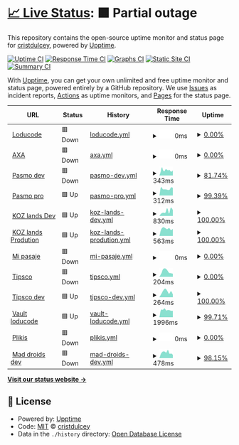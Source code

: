 # [📈 Live Status](https://cristdulcey.github.io/upptime-loducode): <!--live status--> **🟧 Partial outage**

This repository contains the open-source uptime monitor and status page for [cristdulcey](https://cristdulcey.github.io/upptime-loducode), powered by [Upptime](https://github.com/upptime/upptime).

[![Uptime CI](https://github.com/cristdulcey/upptime-loducode/workflows/Uptime%20CI/badge.svg)](https://github.com/cristdulcey/upptime-loducode/actions?query=workflow%3A%22Uptime+CI%22)
[![Response Time CI](https://github.com/cristdulcey/upptime-loducode/workflows/Response%20Time%20CI/badge.svg)](https://github.com/cristdulcey/upptime-loducode/actions?query=workflow%3A%22Response+Time+CI%22)
[![Graphs CI](https://github.com/cristdulcey/upptime-loducode/workflows/Graphs%20CI/badge.svg)](https://github.com/cristdulcey/upptime-loducode/actions?query=workflow%3A%22Graphs+CI%22)
[![Static Site CI](https://github.com/cristdulcey/upptime-loducode/workflows/Static%20Site%20CI/badge.svg)](https://github.com/cristdulcey/upptime-loducode/actions?query=workflow%3A%22Static+Site+CI%22)
[![Summary CI](https://github.com/cristdulcey/upptime-loducode/workflows/Summary%20CI/badge.svg)](https://github.com/cristdulcey/upptime-loducode/actions?query=workflow%3A%22Summary+CI%22)

With [Upptime](https://upptime.js.org), you can get your own unlimited and free uptime monitor and status page, powered entirely by a GitHub repository. We use [Issues](https://github.com/cristdulcey/upptime-loducode/issues) as incident reports, [Actions](https://github.com/cristdulcey/upptime-loducode/actions) as uptime monitors, and [Pages](https://cristdulcey.github.io/upptime-loducode) for the status page.

<!--start: status pages-->
<!-- This summary is generated by Upptime (https://github.com/upptime/upptime) -->
<!-- Do not edit this manually, your changes will be overwritten -->
<!-- prettier-ignore -->
| URL | Status | History | Response Time | Uptime |
| --- | ------ | ------- | ------------- | ------ |
| <img alt="" src="https://favicons.githubusercontent.com/loducode.com" height="13"> [Loducode](https://loducode.com/) | 🟥 Down | [loducode.yml](https://github.com/cristdulcey/upptime-loducode/commits/HEAD/history/loducode.yml) | <details><summary><img alt="Response time graph" src="./graphs/loducode/response-time-week.png" height="20"> 0ms</summary><br><a href="https://cristdulcey.github.io/upptime-loducode/history/loducode"><img alt="Response time 1184" src="https://img.shields.io/endpoint?url=https%3A%2F%2Fraw.githubusercontent.com%2Fcristdulcey%2Fupptime-loducode%2FHEAD%2Fapi%2Floducode%2Fresponse-time.json"></a><br><a href="https://cristdulcey.github.io/upptime-loducode/history/loducode"><img alt="24-hour response time 0" src="https://img.shields.io/endpoint?url=https%3A%2F%2Fraw.githubusercontent.com%2Fcristdulcey%2Fupptime-loducode%2FHEAD%2Fapi%2Floducode%2Fresponse-time-day.json"></a><br><a href="https://cristdulcey.github.io/upptime-loducode/history/loducode"><img alt="7-day response time 0" src="https://img.shields.io/endpoint?url=https%3A%2F%2Fraw.githubusercontent.com%2Fcristdulcey%2Fupptime-loducode%2FHEAD%2Fapi%2Floducode%2Fresponse-time-week.json"></a><br><a href="https://cristdulcey.github.io/upptime-loducode/history/loducode"><img alt="30-day response time 8648" src="https://img.shields.io/endpoint?url=https%3A%2F%2Fraw.githubusercontent.com%2Fcristdulcey%2Fupptime-loducode%2FHEAD%2Fapi%2Floducode%2Fresponse-time-month.json"></a><br><a href="https://cristdulcey.github.io/upptime-loducode/history/loducode"><img alt="1-year response time 1184" src="https://img.shields.io/endpoint?url=https%3A%2F%2Fraw.githubusercontent.com%2Fcristdulcey%2Fupptime-loducode%2FHEAD%2Fapi%2Floducode%2Fresponse-time-year.json"></a></details> | <details><summary><a href="https://cristdulcey.github.io/upptime-loducode/history/loducode">0.00%</a></summary><a href="https://cristdulcey.github.io/upptime-loducode/history/loducode"><img alt="All-time uptime 75.15%" src="https://img.shields.io/endpoint?url=https%3A%2F%2Fraw.githubusercontent.com%2Fcristdulcey%2Fupptime-loducode%2FHEAD%2Fapi%2Floducode%2Fuptime.json"></a><br><a href="https://cristdulcey.github.io/upptime-loducode/history/loducode"><img alt="24-hour uptime 0.00%" src="https://img.shields.io/endpoint?url=https%3A%2F%2Fraw.githubusercontent.com%2Fcristdulcey%2Fupptime-loducode%2FHEAD%2Fapi%2Floducode%2Fuptime-day.json"></a><br><a href="https://cristdulcey.github.io/upptime-loducode/history/loducode"><img alt="7-day uptime 0.00%" src="https://img.shields.io/endpoint?url=https%3A%2F%2Fraw.githubusercontent.com%2Fcristdulcey%2Fupptime-loducode%2FHEAD%2Fapi%2Floducode%2Fuptime-week.json"></a><br><a href="https://cristdulcey.github.io/upptime-loducode/history/loducode"><img alt="30-day uptime 3.02%" src="https://img.shields.io/endpoint?url=https%3A%2F%2Fraw.githubusercontent.com%2Fcristdulcey%2Fupptime-loducode%2FHEAD%2Fapi%2Floducode%2Fuptime-month.json"></a><br><a href="https://cristdulcey.github.io/upptime-loducode/history/loducode"><img alt="1-year uptime 75.15%" src="https://img.shields.io/endpoint?url=https%3A%2F%2Fraw.githubusercontent.com%2Fcristdulcey%2Fupptime-loducode%2FHEAD%2Fapi%2Floducode%2Fuptime-year.json"></a></details>
| <img alt="" src="https://favicons.githubusercontent.com/axacolpatriabot.com" height="13"> [AXA](https://axacolpatriabot.com/69b16986-ff63-11ea-adc1-0242ac120002/) | 🟥 Down | [axa.yml](https://github.com/cristdulcey/upptime-loducode/commits/HEAD/history/axa.yml) | <details><summary><img alt="Response time graph" src="./graphs/axa/response-time-week.png" height="20"> 0ms</summary><br><a href="https://cristdulcey.github.io/upptime-loducode/history/axa"><img alt="Response time 194" src="https://img.shields.io/endpoint?url=https%3A%2F%2Fraw.githubusercontent.com%2Fcristdulcey%2Fupptime-loducode%2FHEAD%2Fapi%2Faxa%2Fresponse-time.json"></a><br><a href="https://cristdulcey.github.io/upptime-loducode/history/axa"><img alt="24-hour response time 0" src="https://img.shields.io/endpoint?url=https%3A%2F%2Fraw.githubusercontent.com%2Fcristdulcey%2Fupptime-loducode%2FHEAD%2Fapi%2Faxa%2Fresponse-time-day.json"></a><br><a href="https://cristdulcey.github.io/upptime-loducode/history/axa"><img alt="7-day response time 0" src="https://img.shields.io/endpoint?url=https%3A%2F%2Fraw.githubusercontent.com%2Fcristdulcey%2Fupptime-loducode%2FHEAD%2Fapi%2Faxa%2Fresponse-time-week.json"></a><br><a href="https://cristdulcey.github.io/upptime-loducode/history/axa"><img alt="30-day response time 142" src="https://img.shields.io/endpoint?url=https%3A%2F%2Fraw.githubusercontent.com%2Fcristdulcey%2Fupptime-loducode%2FHEAD%2Fapi%2Faxa%2Fresponse-time-month.json"></a><br><a href="https://cristdulcey.github.io/upptime-loducode/history/axa"><img alt="1-year response time 194" src="https://img.shields.io/endpoint?url=https%3A%2F%2Fraw.githubusercontent.com%2Fcristdulcey%2Fupptime-loducode%2FHEAD%2Fapi%2Faxa%2Fresponse-time-year.json"></a></details> | <details><summary><a href="https://cristdulcey.github.io/upptime-loducode/history/axa">0.00%</a></summary><a href="https://cristdulcey.github.io/upptime-loducode/history/axa"><img alt="All-time uptime 93.83%" src="https://img.shields.io/endpoint?url=https%3A%2F%2Fraw.githubusercontent.com%2Fcristdulcey%2Fupptime-loducode%2FHEAD%2Fapi%2Faxa%2Fuptime.json"></a><br><a href="https://cristdulcey.github.io/upptime-loducode/history/axa"><img alt="24-hour uptime 0.00%" src="https://img.shields.io/endpoint?url=https%3A%2F%2Fraw.githubusercontent.com%2Fcristdulcey%2Fupptime-loducode%2FHEAD%2Fapi%2Faxa%2Fuptime-day.json"></a><br><a href="https://cristdulcey.github.io/upptime-loducode/history/axa"><img alt="7-day uptime 0.00%" src="https://img.shields.io/endpoint?url=https%3A%2F%2Fraw.githubusercontent.com%2Fcristdulcey%2Fupptime-loducode%2FHEAD%2Fapi%2Faxa%2Fuptime-week.json"></a><br><a href="https://cristdulcey.github.io/upptime-loducode/history/axa"><img alt="30-day uptime 73.97%" src="https://img.shields.io/endpoint?url=https%3A%2F%2Fraw.githubusercontent.com%2Fcristdulcey%2Fupptime-loducode%2FHEAD%2Fapi%2Faxa%2Fuptime-month.json"></a><br><a href="https://cristdulcey.github.io/upptime-loducode/history/axa"><img alt="1-year uptime 93.83%" src="https://img.shields.io/endpoint?url=https%3A%2F%2Fraw.githubusercontent.com%2Fcristdulcey%2Fupptime-loducode%2FHEAD%2Fapi%2Faxa%2Fuptime-year.json"></a></details>
| <img alt="" src="https://favicons.githubusercontent.com/app.holaubi.org" height="13"> [Pasmo dev](https://app.holaubi.org/) | 🟥 Down | [pasmo-dev.yml](https://github.com/cristdulcey/upptime-loducode/commits/HEAD/history/pasmo-dev.yml) | <details><summary><img alt="Response time graph" src="./graphs/pasmo-dev/response-time-week.png" height="20"> 343ms</summary><br><a href="https://cristdulcey.github.io/upptime-loducode/history/pasmo-dev"><img alt="Response time 442" src="https://img.shields.io/endpoint?url=https%3A%2F%2Fraw.githubusercontent.com%2Fcristdulcey%2Fupptime-loducode%2FHEAD%2Fapi%2Fpasmo-dev%2Fresponse-time.json"></a><br><a href="https://cristdulcey.github.io/upptime-loducode/history/pasmo-dev"><img alt="24-hour response time 335" src="https://img.shields.io/endpoint?url=https%3A%2F%2Fraw.githubusercontent.com%2Fcristdulcey%2Fupptime-loducode%2FHEAD%2Fapi%2Fpasmo-dev%2Fresponse-time-day.json"></a><br><a href="https://cristdulcey.github.io/upptime-loducode/history/pasmo-dev"><img alt="7-day response time 343" src="https://img.shields.io/endpoint?url=https%3A%2F%2Fraw.githubusercontent.com%2Fcristdulcey%2Fupptime-loducode%2FHEAD%2Fapi%2Fpasmo-dev%2Fresponse-time-week.json"></a><br><a href="https://cristdulcey.github.io/upptime-loducode/history/pasmo-dev"><img alt="30-day response time 327" src="https://img.shields.io/endpoint?url=https%3A%2F%2Fraw.githubusercontent.com%2Fcristdulcey%2Fupptime-loducode%2FHEAD%2Fapi%2Fpasmo-dev%2Fresponse-time-month.json"></a><br><a href="https://cristdulcey.github.io/upptime-loducode/history/pasmo-dev"><img alt="1-year response time 442" src="https://img.shields.io/endpoint?url=https%3A%2F%2Fraw.githubusercontent.com%2Fcristdulcey%2Fupptime-loducode%2FHEAD%2Fapi%2Fpasmo-dev%2Fresponse-time-year.json"></a></details> | <details><summary><a href="https://cristdulcey.github.io/upptime-loducode/history/pasmo-dev">81.74%</a></summary><a href="https://cristdulcey.github.io/upptime-loducode/history/pasmo-dev"><img alt="All-time uptime 95.93%" src="https://img.shields.io/endpoint?url=https%3A%2F%2Fraw.githubusercontent.com%2Fcristdulcey%2Fupptime-loducode%2FHEAD%2Fapi%2Fpasmo-dev%2Fuptime.json"></a><br><a href="https://cristdulcey.github.io/upptime-loducode/history/pasmo-dev"><img alt="24-hour uptime 0.00%" src="https://img.shields.io/endpoint?url=https%3A%2F%2Fraw.githubusercontent.com%2Fcristdulcey%2Fupptime-loducode%2FHEAD%2Fapi%2Fpasmo-dev%2Fuptime-day.json"></a><br><a href="https://cristdulcey.github.io/upptime-loducode/history/pasmo-dev"><img alt="7-day uptime 81.74%" src="https://img.shields.io/endpoint?url=https%3A%2F%2Fraw.githubusercontent.com%2Fcristdulcey%2Fupptime-loducode%2FHEAD%2Fapi%2Fpasmo-dev%2Fuptime-week.json"></a><br><a href="https://cristdulcey.github.io/upptime-loducode/history/pasmo-dev"><img alt="30-day uptime 95.66%" src="https://img.shields.io/endpoint?url=https%3A%2F%2Fraw.githubusercontent.com%2Fcristdulcey%2Fupptime-loducode%2FHEAD%2Fapi%2Fpasmo-dev%2Fuptime-month.json"></a><br><a href="https://cristdulcey.github.io/upptime-loducode/history/pasmo-dev"><img alt="1-year uptime 95.93%" src="https://img.shields.io/endpoint?url=https%3A%2F%2Fraw.githubusercontent.com%2Fcristdulcey%2Fupptime-loducode%2FHEAD%2Fapi%2Fpasmo-dev%2Fuptime-year.json"></a></details>
| <img alt="" src="https://favicons.githubusercontent.com/chatbot.holaubi.org" height="13"> [Pasmo pro](https://chatbot.holaubi.org/) | 🟩 Up | [pasmo-pro.yml](https://github.com/cristdulcey/upptime-loducode/commits/HEAD/history/pasmo-pro.yml) | <details><summary><img alt="Response time graph" src="./graphs/pasmo-pro/response-time-week.png" height="20"> 312ms</summary><br><a href="https://cristdulcey.github.io/upptime-loducode/history/pasmo-pro"><img alt="Response time 575" src="https://img.shields.io/endpoint?url=https%3A%2F%2Fraw.githubusercontent.com%2Fcristdulcey%2Fupptime-loducode%2FHEAD%2Fapi%2Fpasmo-pro%2Fresponse-time.json"></a><br><a href="https://cristdulcey.github.io/upptime-loducode/history/pasmo-pro"><img alt="24-hour response time 381" src="https://img.shields.io/endpoint?url=https%3A%2F%2Fraw.githubusercontent.com%2Fcristdulcey%2Fupptime-loducode%2FHEAD%2Fapi%2Fpasmo-pro%2Fresponse-time-day.json"></a><br><a href="https://cristdulcey.github.io/upptime-loducode/history/pasmo-pro"><img alt="7-day response time 312" src="https://img.shields.io/endpoint?url=https%3A%2F%2Fraw.githubusercontent.com%2Fcristdulcey%2Fupptime-loducode%2FHEAD%2Fapi%2Fpasmo-pro%2Fresponse-time-week.json"></a><br><a href="https://cristdulcey.github.io/upptime-loducode/history/pasmo-pro"><img alt="30-day response time 309" src="https://img.shields.io/endpoint?url=https%3A%2F%2Fraw.githubusercontent.com%2Fcristdulcey%2Fupptime-loducode%2FHEAD%2Fapi%2Fpasmo-pro%2Fresponse-time-month.json"></a><br><a href="https://cristdulcey.github.io/upptime-loducode/history/pasmo-pro"><img alt="1-year response time 575" src="https://img.shields.io/endpoint?url=https%3A%2F%2Fraw.githubusercontent.com%2Fcristdulcey%2Fupptime-loducode%2FHEAD%2Fapi%2Fpasmo-pro%2Fresponse-time-year.json"></a></details> | <details><summary><a href="https://cristdulcey.github.io/upptime-loducode/history/pasmo-pro">99.39%</a></summary><a href="https://cristdulcey.github.io/upptime-loducode/history/pasmo-pro"><img alt="All-time uptime 94.43%" src="https://img.shields.io/endpoint?url=https%3A%2F%2Fraw.githubusercontent.com%2Fcristdulcey%2Fupptime-loducode%2FHEAD%2Fapi%2Fpasmo-pro%2Fuptime.json"></a><br><a href="https://cristdulcey.github.io/upptime-loducode/history/pasmo-pro"><img alt="24-hour uptime 98.74%" src="https://img.shields.io/endpoint?url=https%3A%2F%2Fraw.githubusercontent.com%2Fcristdulcey%2Fupptime-loducode%2FHEAD%2Fapi%2Fpasmo-pro%2Fuptime-day.json"></a><br><a href="https://cristdulcey.github.io/upptime-loducode/history/pasmo-pro"><img alt="7-day uptime 99.39%" src="https://img.shields.io/endpoint?url=https%3A%2F%2Fraw.githubusercontent.com%2Fcristdulcey%2Fupptime-loducode%2FHEAD%2Fapi%2Fpasmo-pro%2Fuptime-week.json"></a><br><a href="https://cristdulcey.github.io/upptime-loducode/history/pasmo-pro"><img alt="30-day uptime 99.86%" src="https://img.shields.io/endpoint?url=https%3A%2F%2Fraw.githubusercontent.com%2Fcristdulcey%2Fupptime-loducode%2FHEAD%2Fapi%2Fpasmo-pro%2Fuptime-month.json"></a><br><a href="https://cristdulcey.github.io/upptime-loducode/history/pasmo-pro"><img alt="1-year uptime 94.43%" src="https://img.shields.io/endpoint?url=https%3A%2F%2Fraw.githubusercontent.com%2Fcristdulcey%2Fupptime-loducode%2FHEAD%2Fapi%2Fpasmo-pro%2Fuptime-year.json"></a></details>
| <img alt="" src="https://favicons.githubusercontent.com/kingdom-of-zoe.loducode.com" height="13"> [KOZ lands Dev](https://kingdom-of-zoe.loducode.com/es/lands/) | 🟩 Up | [koz-lands-dev.yml](https://github.com/cristdulcey/upptime-loducode/commits/HEAD/history/koz-lands-dev.yml) | <details><summary><img alt="Response time graph" src="./graphs/koz-lands-dev/response-time-week.png" height="20"> 830ms</summary><br><a href="https://cristdulcey.github.io/upptime-loducode/history/koz-lands-dev"><img alt="Response time 720" src="https://img.shields.io/endpoint?url=https%3A%2F%2Fraw.githubusercontent.com%2Fcristdulcey%2Fupptime-loducode%2FHEAD%2Fapi%2Fkoz-lands-dev%2Fresponse-time.json"></a><br><a href="https://cristdulcey.github.io/upptime-loducode/history/koz-lands-dev"><img alt="24-hour response time 1055" src="https://img.shields.io/endpoint?url=https%3A%2F%2Fraw.githubusercontent.com%2Fcristdulcey%2Fupptime-loducode%2FHEAD%2Fapi%2Fkoz-lands-dev%2Fresponse-time-day.json"></a><br><a href="https://cristdulcey.github.io/upptime-loducode/history/koz-lands-dev"><img alt="7-day response time 830" src="https://img.shields.io/endpoint?url=https%3A%2F%2Fraw.githubusercontent.com%2Fcristdulcey%2Fupptime-loducode%2FHEAD%2Fapi%2Fkoz-lands-dev%2Fresponse-time-week.json"></a><br><a href="https://cristdulcey.github.io/upptime-loducode/history/koz-lands-dev"><img alt="30-day response time 713" src="https://img.shields.io/endpoint?url=https%3A%2F%2Fraw.githubusercontent.com%2Fcristdulcey%2Fupptime-loducode%2FHEAD%2Fapi%2Fkoz-lands-dev%2Fresponse-time-month.json"></a><br><a href="https://cristdulcey.github.io/upptime-loducode/history/koz-lands-dev"><img alt="1-year response time 720" src="https://img.shields.io/endpoint?url=https%3A%2F%2Fraw.githubusercontent.com%2Fcristdulcey%2Fupptime-loducode%2FHEAD%2Fapi%2Fkoz-lands-dev%2Fresponse-time-year.json"></a></details> | <details><summary><a href="https://cristdulcey.github.io/upptime-loducode/history/koz-lands-dev">100.00%</a></summary><a href="https://cristdulcey.github.io/upptime-loducode/history/koz-lands-dev"><img alt="All-time uptime 98.52%" src="https://img.shields.io/endpoint?url=https%3A%2F%2Fraw.githubusercontent.com%2Fcristdulcey%2Fupptime-loducode%2FHEAD%2Fapi%2Fkoz-lands-dev%2Fuptime.json"></a><br><a href="https://cristdulcey.github.io/upptime-loducode/history/koz-lands-dev"><img alt="24-hour uptime 100.00%" src="https://img.shields.io/endpoint?url=https%3A%2F%2Fraw.githubusercontent.com%2Fcristdulcey%2Fupptime-loducode%2FHEAD%2Fapi%2Fkoz-lands-dev%2Fuptime-day.json"></a><br><a href="https://cristdulcey.github.io/upptime-loducode/history/koz-lands-dev"><img alt="7-day uptime 100.00%" src="https://img.shields.io/endpoint?url=https%3A%2F%2Fraw.githubusercontent.com%2Fcristdulcey%2Fupptime-loducode%2FHEAD%2Fapi%2Fkoz-lands-dev%2Fuptime-week.json"></a><br><a href="https://cristdulcey.github.io/upptime-loducode/history/koz-lands-dev"><img alt="30-day uptime 99.64%" src="https://img.shields.io/endpoint?url=https%3A%2F%2Fraw.githubusercontent.com%2Fcristdulcey%2Fupptime-loducode%2FHEAD%2Fapi%2Fkoz-lands-dev%2Fuptime-month.json"></a><br><a href="https://cristdulcey.github.io/upptime-loducode/history/koz-lands-dev"><img alt="1-year uptime 98.52%" src="https://img.shields.io/endpoint?url=https%3A%2F%2Fraw.githubusercontent.com%2Fcristdulcey%2Fupptime-loducode%2FHEAD%2Fapi%2Fkoz-lands-dev%2Fuptime-year.json"></a></details>
| <img alt="" src="https://favicons.githubusercontent.com/sale.kingdomofzoe.app" height="13"> [KOZ lands Prodution](https://sale.kingdomofzoe.app/es/lands/) | 🟩 Up | [koz-lands-prodution.yml](https://github.com/cristdulcey/upptime-loducode/commits/HEAD/history/koz-lands-prodution.yml) | <details><summary><img alt="Response time graph" src="./graphs/koz-lands-prodution/response-time-week.png" height="20"> 563ms</summary><br><a href="https://cristdulcey.github.io/upptime-loducode/history/koz-lands-prodution"><img alt="Response time 585" src="https://img.shields.io/endpoint?url=https%3A%2F%2Fraw.githubusercontent.com%2Fcristdulcey%2Fupptime-loducode%2FHEAD%2Fapi%2Fkoz-lands-prodution%2Fresponse-time.json"></a><br><a href="https://cristdulcey.github.io/upptime-loducode/history/koz-lands-prodution"><img alt="24-hour response time 548" src="https://img.shields.io/endpoint?url=https%3A%2F%2Fraw.githubusercontent.com%2Fcristdulcey%2Fupptime-loducode%2FHEAD%2Fapi%2Fkoz-lands-prodution%2Fresponse-time-day.json"></a><br><a href="https://cristdulcey.github.io/upptime-loducode/history/koz-lands-prodution"><img alt="7-day response time 563" src="https://img.shields.io/endpoint?url=https%3A%2F%2Fraw.githubusercontent.com%2Fcristdulcey%2Fupptime-loducode%2FHEAD%2Fapi%2Fkoz-lands-prodution%2Fresponse-time-week.json"></a><br><a href="https://cristdulcey.github.io/upptime-loducode/history/koz-lands-prodution"><img alt="30-day response time 513" src="https://img.shields.io/endpoint?url=https%3A%2F%2Fraw.githubusercontent.com%2Fcristdulcey%2Fupptime-loducode%2FHEAD%2Fapi%2Fkoz-lands-prodution%2Fresponse-time-month.json"></a><br><a href="https://cristdulcey.github.io/upptime-loducode/history/koz-lands-prodution"><img alt="1-year response time 585" src="https://img.shields.io/endpoint?url=https%3A%2F%2Fraw.githubusercontent.com%2Fcristdulcey%2Fupptime-loducode%2FHEAD%2Fapi%2Fkoz-lands-prodution%2Fresponse-time-year.json"></a></details> | <details><summary><a href="https://cristdulcey.github.io/upptime-loducode/history/koz-lands-prodution">100.00%</a></summary><a href="https://cristdulcey.github.io/upptime-loducode/history/koz-lands-prodution"><img alt="All-time uptime 99.97%" src="https://img.shields.io/endpoint?url=https%3A%2F%2Fraw.githubusercontent.com%2Fcristdulcey%2Fupptime-loducode%2FHEAD%2Fapi%2Fkoz-lands-prodution%2Fuptime.json"></a><br><a href="https://cristdulcey.github.io/upptime-loducode/history/koz-lands-prodution"><img alt="24-hour uptime 100.00%" src="https://img.shields.io/endpoint?url=https%3A%2F%2Fraw.githubusercontent.com%2Fcristdulcey%2Fupptime-loducode%2FHEAD%2Fapi%2Fkoz-lands-prodution%2Fuptime-day.json"></a><br><a href="https://cristdulcey.github.io/upptime-loducode/history/koz-lands-prodution"><img alt="7-day uptime 100.00%" src="https://img.shields.io/endpoint?url=https%3A%2F%2Fraw.githubusercontent.com%2Fcristdulcey%2Fupptime-loducode%2FHEAD%2Fapi%2Fkoz-lands-prodution%2Fuptime-week.json"></a><br><a href="https://cristdulcey.github.io/upptime-loducode/history/koz-lands-prodution"><img alt="30-day uptime 100.00%" src="https://img.shields.io/endpoint?url=https%3A%2F%2Fraw.githubusercontent.com%2Fcristdulcey%2Fupptime-loducode%2FHEAD%2Fapi%2Fkoz-lands-prodution%2Fuptime-month.json"></a><br><a href="https://cristdulcey.github.io/upptime-loducode/history/koz-lands-prodution"><img alt="1-year uptime 99.97%" src="https://img.shields.io/endpoint?url=https%3A%2F%2Fraw.githubusercontent.com%2Fcristdulcey%2Fupptime-loducode%2FHEAD%2Fapi%2Fkoz-lands-prodution%2Fuptime-year.json"></a></details>
| <img alt="" src="https://favicons.githubusercontent.com/mipasaje.ec" height="13"> [Mi pasaje](https://mipasaje.ec/es/) | 🟥 Down | [mi-pasaje.yml](https://github.com/cristdulcey/upptime-loducode/commits/HEAD/history/mi-pasaje.yml) | <details><summary><img alt="Response time graph" src="./graphs/mi-pasaje/response-time-week.png" height="20"> 0ms</summary><br><a href="https://cristdulcey.github.io/upptime-loducode/history/mi-pasaje"><img alt="Response time 625" src="https://img.shields.io/endpoint?url=https%3A%2F%2Fraw.githubusercontent.com%2Fcristdulcey%2Fupptime-loducode%2FHEAD%2Fapi%2Fmi-pasaje%2Fresponse-time.json"></a><br><a href="https://cristdulcey.github.io/upptime-loducode/history/mi-pasaje"><img alt="24-hour response time 0" src="https://img.shields.io/endpoint?url=https%3A%2F%2Fraw.githubusercontent.com%2Fcristdulcey%2Fupptime-loducode%2FHEAD%2Fapi%2Fmi-pasaje%2Fresponse-time-day.json"></a><br><a href="https://cristdulcey.github.io/upptime-loducode/history/mi-pasaje"><img alt="7-day response time 0" src="https://img.shields.io/endpoint?url=https%3A%2F%2Fraw.githubusercontent.com%2Fcristdulcey%2Fupptime-loducode%2FHEAD%2Fapi%2Fmi-pasaje%2Fresponse-time-week.json"></a><br><a href="https://cristdulcey.github.io/upptime-loducode/history/mi-pasaje"><img alt="30-day response time 0" src="https://img.shields.io/endpoint?url=https%3A%2F%2Fraw.githubusercontent.com%2Fcristdulcey%2Fupptime-loducode%2FHEAD%2Fapi%2Fmi-pasaje%2Fresponse-time-month.json"></a><br><a href="https://cristdulcey.github.io/upptime-loducode/history/mi-pasaje"><img alt="1-year response time 625" src="https://img.shields.io/endpoint?url=https%3A%2F%2Fraw.githubusercontent.com%2Fcristdulcey%2Fupptime-loducode%2FHEAD%2Fapi%2Fmi-pasaje%2Fresponse-time-year.json"></a></details> | <details><summary><a href="https://cristdulcey.github.io/upptime-loducode/history/mi-pasaje">0.00%</a></summary><a href="https://cristdulcey.github.io/upptime-loducode/history/mi-pasaje"><img alt="All-time uptime 76.60%" src="https://img.shields.io/endpoint?url=https%3A%2F%2Fraw.githubusercontent.com%2Fcristdulcey%2Fupptime-loducode%2FHEAD%2Fapi%2Fmi-pasaje%2Fuptime.json"></a><br><a href="https://cristdulcey.github.io/upptime-loducode/history/mi-pasaje"><img alt="24-hour uptime 0.00%" src="https://img.shields.io/endpoint?url=https%3A%2F%2Fraw.githubusercontent.com%2Fcristdulcey%2Fupptime-loducode%2FHEAD%2Fapi%2Fmi-pasaje%2Fuptime-day.json"></a><br><a href="https://cristdulcey.github.io/upptime-loducode/history/mi-pasaje"><img alt="7-day uptime 0.00%" src="https://img.shields.io/endpoint?url=https%3A%2F%2Fraw.githubusercontent.com%2Fcristdulcey%2Fupptime-loducode%2FHEAD%2Fapi%2Fmi-pasaje%2Fuptime-week.json"></a><br><a href="https://cristdulcey.github.io/upptime-loducode/history/mi-pasaje"><img alt="30-day uptime 0.00%" src="https://img.shields.io/endpoint?url=https%3A%2F%2Fraw.githubusercontent.com%2Fcristdulcey%2Fupptime-loducode%2FHEAD%2Fapi%2Fmi-pasaje%2Fuptime-month.json"></a><br><a href="https://cristdulcey.github.io/upptime-loducode/history/mi-pasaje"><img alt="1-year uptime 76.60%" src="https://img.shields.io/endpoint?url=https%3A%2F%2Fraw.githubusercontent.com%2Fcristdulcey%2Fupptime-loducode%2FHEAD%2Fapi%2Fmi-pasaje%2Fuptime-year.json"></a></details>
| <img alt="" src="https://favicons.githubusercontent.com/tipsco.com" height="13"> [Tipsco](https://tipsco.com/es/products/) | 🟥 Down | [tipsco.yml](https://github.com/cristdulcey/upptime-loducode/commits/HEAD/history/tipsco.yml) | <details><summary><img alt="Response time graph" src="./graphs/tipsco/response-time-week.png" height="20"> 204ms</summary><br><a href="https://cristdulcey.github.io/upptime-loducode/history/tipsco"><img alt="Response time 326" src="https://img.shields.io/endpoint?url=https%3A%2F%2Fraw.githubusercontent.com%2Fcristdulcey%2Fupptime-loducode%2FHEAD%2Fapi%2Ftipsco%2Fresponse-time.json"></a><br><a href="https://cristdulcey.github.io/upptime-loducode/history/tipsco"><img alt="24-hour response time 119" src="https://img.shields.io/endpoint?url=https%3A%2F%2Fraw.githubusercontent.com%2Fcristdulcey%2Fupptime-loducode%2FHEAD%2Fapi%2Ftipsco%2Fresponse-time-day.json"></a><br><a href="https://cristdulcey.github.io/upptime-loducode/history/tipsco"><img alt="7-day response time 204" src="https://img.shields.io/endpoint?url=https%3A%2F%2Fraw.githubusercontent.com%2Fcristdulcey%2Fupptime-loducode%2FHEAD%2Fapi%2Ftipsco%2Fresponse-time-week.json"></a><br><a href="https://cristdulcey.github.io/upptime-loducode/history/tipsco"><img alt="30-day response time 239" src="https://img.shields.io/endpoint?url=https%3A%2F%2Fraw.githubusercontent.com%2Fcristdulcey%2Fupptime-loducode%2FHEAD%2Fapi%2Ftipsco%2Fresponse-time-month.json"></a><br><a href="https://cristdulcey.github.io/upptime-loducode/history/tipsco"><img alt="1-year response time 326" src="https://img.shields.io/endpoint?url=https%3A%2F%2Fraw.githubusercontent.com%2Fcristdulcey%2Fupptime-loducode%2FHEAD%2Fapi%2Ftipsco%2Fresponse-time-year.json"></a></details> | <details><summary><a href="https://cristdulcey.github.io/upptime-loducode/history/tipsco">0.00%</a></summary><a href="https://cristdulcey.github.io/upptime-loducode/history/tipsco"><img alt="All-time uptime 94.22%" src="https://img.shields.io/endpoint?url=https%3A%2F%2Fraw.githubusercontent.com%2Fcristdulcey%2Fupptime-loducode%2FHEAD%2Fapi%2Ftipsco%2Fuptime.json"></a><br><a href="https://cristdulcey.github.io/upptime-loducode/history/tipsco"><img alt="24-hour uptime 0.00%" src="https://img.shields.io/endpoint?url=https%3A%2F%2Fraw.githubusercontent.com%2Fcristdulcey%2Fupptime-loducode%2FHEAD%2Fapi%2Ftipsco%2Fuptime-day.json"></a><br><a href="https://cristdulcey.github.io/upptime-loducode/history/tipsco"><img alt="7-day uptime 0.00%" src="https://img.shields.io/endpoint?url=https%3A%2F%2Fraw.githubusercontent.com%2Fcristdulcey%2Fupptime-loducode%2FHEAD%2Fapi%2Ftipsco%2Fuptime-week.json"></a><br><a href="https://cristdulcey.github.io/upptime-loducode/history/tipsco"><img alt="30-day uptime 73.38%" src="https://img.shields.io/endpoint?url=https%3A%2F%2Fraw.githubusercontent.com%2Fcristdulcey%2Fupptime-loducode%2FHEAD%2Fapi%2Ftipsco%2Fuptime-month.json"></a><br><a href="https://cristdulcey.github.io/upptime-loducode/history/tipsco"><img alt="1-year uptime 94.22%" src="https://img.shields.io/endpoint?url=https%3A%2F%2Fraw.githubusercontent.com%2Fcristdulcey%2Fupptime-loducode%2FHEAD%2Fapi%2Ftipsco%2Fuptime-year.json"></a></details>
| <img alt="" src="https://favicons.githubusercontent.com/3.145.1.238" height="13"> [Tipsco dev](http://3.145.1.238:30003/es/) | 🟩 Up | [tipsco-dev.yml](https://github.com/cristdulcey/upptime-loducode/commits/HEAD/history/tipsco-dev.yml) | <details><summary><img alt="Response time graph" src="./graphs/tipsco-dev/response-time-week.png" height="20"> 264ms</summary><br><a href="https://cristdulcey.github.io/upptime-loducode/history/tipsco-dev"><img alt="Response time 303" src="https://img.shields.io/endpoint?url=https%3A%2F%2Fraw.githubusercontent.com%2Fcristdulcey%2Fupptime-loducode%2FHEAD%2Fapi%2Ftipsco-dev%2Fresponse-time.json"></a><br><a href="https://cristdulcey.github.io/upptime-loducode/history/tipsco-dev"><img alt="24-hour response time 134" src="https://img.shields.io/endpoint?url=https%3A%2F%2Fraw.githubusercontent.com%2Fcristdulcey%2Fupptime-loducode%2FHEAD%2Fapi%2Ftipsco-dev%2Fresponse-time-day.json"></a><br><a href="https://cristdulcey.github.io/upptime-loducode/history/tipsco-dev"><img alt="7-day response time 264" src="https://img.shields.io/endpoint?url=https%3A%2F%2Fraw.githubusercontent.com%2Fcristdulcey%2Fupptime-loducode%2FHEAD%2Fapi%2Ftipsco-dev%2Fresponse-time-week.json"></a><br><a href="https://cristdulcey.github.io/upptime-loducode/history/tipsco-dev"><img alt="30-day response time 221" src="https://img.shields.io/endpoint?url=https%3A%2F%2Fraw.githubusercontent.com%2Fcristdulcey%2Fupptime-loducode%2FHEAD%2Fapi%2Ftipsco-dev%2Fresponse-time-month.json"></a><br><a href="https://cristdulcey.github.io/upptime-loducode/history/tipsco-dev"><img alt="1-year response time 303" src="https://img.shields.io/endpoint?url=https%3A%2F%2Fraw.githubusercontent.com%2Fcristdulcey%2Fupptime-loducode%2FHEAD%2Fapi%2Ftipsco-dev%2Fresponse-time-year.json"></a></details> | <details><summary><a href="https://cristdulcey.github.io/upptime-loducode/history/tipsco-dev">100.00%</a></summary><a href="https://cristdulcey.github.io/upptime-loducode/history/tipsco-dev"><img alt="All-time uptime 99.96%" src="https://img.shields.io/endpoint?url=https%3A%2F%2Fraw.githubusercontent.com%2Fcristdulcey%2Fupptime-loducode%2FHEAD%2Fapi%2Ftipsco-dev%2Fuptime.json"></a><br><a href="https://cristdulcey.github.io/upptime-loducode/history/tipsco-dev"><img alt="24-hour uptime 100.00%" src="https://img.shields.io/endpoint?url=https%3A%2F%2Fraw.githubusercontent.com%2Fcristdulcey%2Fupptime-loducode%2FHEAD%2Fapi%2Ftipsco-dev%2Fuptime-day.json"></a><br><a href="https://cristdulcey.github.io/upptime-loducode/history/tipsco-dev"><img alt="7-day uptime 100.00%" src="https://img.shields.io/endpoint?url=https%3A%2F%2Fraw.githubusercontent.com%2Fcristdulcey%2Fupptime-loducode%2FHEAD%2Fapi%2Ftipsco-dev%2Fuptime-week.json"></a><br><a href="https://cristdulcey.github.io/upptime-loducode/history/tipsco-dev"><img alt="30-day uptime 100.00%" src="https://img.shields.io/endpoint?url=https%3A%2F%2Fraw.githubusercontent.com%2Fcristdulcey%2Fupptime-loducode%2FHEAD%2Fapi%2Ftipsco-dev%2Fuptime-month.json"></a><br><a href="https://cristdulcey.github.io/upptime-loducode/history/tipsco-dev"><img alt="1-year uptime 99.96%" src="https://img.shields.io/endpoint?url=https%3A%2F%2Fraw.githubusercontent.com%2Fcristdulcey%2Fupptime-loducode%2FHEAD%2Fapi%2Ftipsco-dev%2Fuptime-year.json"></a></details>
| <img alt="" src="https://favicons.githubusercontent.com/vault.loducode.com" height="13"> [Vault loducode](https://vault.loducode.com/ui/vault/auth/) | 🟩 Up | [vault-loducode.yml](https://github.com/cristdulcey/upptime-loducode/commits/HEAD/history/vault-loducode.yml) | <details><summary><img alt="Response time graph" src="./graphs/vault-loducode/response-time-week.png" height="20"> 1996ms</summary><br><a href="https://cristdulcey.github.io/upptime-loducode/history/vault-loducode"><img alt="Response time 675" src="https://img.shields.io/endpoint?url=https%3A%2F%2Fraw.githubusercontent.com%2Fcristdulcey%2Fupptime-loducode%2FHEAD%2Fapi%2Fvault-loducode%2Fresponse-time.json"></a><br><a href="https://cristdulcey.github.io/upptime-loducode/history/vault-loducode"><img alt="24-hour response time 1776" src="https://img.shields.io/endpoint?url=https%3A%2F%2Fraw.githubusercontent.com%2Fcristdulcey%2Fupptime-loducode%2FHEAD%2Fapi%2Fvault-loducode%2Fresponse-time-day.json"></a><br><a href="https://cristdulcey.github.io/upptime-loducode/history/vault-loducode"><img alt="7-day response time 1996" src="https://img.shields.io/endpoint?url=https%3A%2F%2Fraw.githubusercontent.com%2Fcristdulcey%2Fupptime-loducode%2FHEAD%2Fapi%2Fvault-loducode%2Fresponse-time-week.json"></a><br><a href="https://cristdulcey.github.io/upptime-loducode/history/vault-loducode"><img alt="30-day response time 2104" src="https://img.shields.io/endpoint?url=https%3A%2F%2Fraw.githubusercontent.com%2Fcristdulcey%2Fupptime-loducode%2FHEAD%2Fapi%2Fvault-loducode%2Fresponse-time-month.json"></a><br><a href="https://cristdulcey.github.io/upptime-loducode/history/vault-loducode"><img alt="1-year response time 675" src="https://img.shields.io/endpoint?url=https%3A%2F%2Fraw.githubusercontent.com%2Fcristdulcey%2Fupptime-loducode%2FHEAD%2Fapi%2Fvault-loducode%2Fresponse-time-year.json"></a></details> | <details><summary><a href="https://cristdulcey.github.io/upptime-loducode/history/vault-loducode">99.71%</a></summary><a href="https://cristdulcey.github.io/upptime-loducode/history/vault-loducode"><img alt="All-time uptime 99.92%" src="https://img.shields.io/endpoint?url=https%3A%2F%2Fraw.githubusercontent.com%2Fcristdulcey%2Fupptime-loducode%2FHEAD%2Fapi%2Fvault-loducode%2Fuptime.json"></a><br><a href="https://cristdulcey.github.io/upptime-loducode/history/vault-loducode"><img alt="24-hour uptime 98.00%" src="https://img.shields.io/endpoint?url=https%3A%2F%2Fraw.githubusercontent.com%2Fcristdulcey%2Fupptime-loducode%2FHEAD%2Fapi%2Fvault-loducode%2Fuptime-day.json"></a><br><a href="https://cristdulcey.github.io/upptime-loducode/history/vault-loducode"><img alt="7-day uptime 99.71%" src="https://img.shields.io/endpoint?url=https%3A%2F%2Fraw.githubusercontent.com%2Fcristdulcey%2Fupptime-loducode%2FHEAD%2Fapi%2Fvault-loducode%2Fuptime-week.json"></a><br><a href="https://cristdulcey.github.io/upptime-loducode/history/vault-loducode"><img alt="30-day uptime 99.93%" src="https://img.shields.io/endpoint?url=https%3A%2F%2Fraw.githubusercontent.com%2Fcristdulcey%2Fupptime-loducode%2FHEAD%2Fapi%2Fvault-loducode%2Fuptime-month.json"></a><br><a href="https://cristdulcey.github.io/upptime-loducode/history/vault-loducode"><img alt="1-year uptime 99.92%" src="https://img.shields.io/endpoint?url=https%3A%2F%2Fraw.githubusercontent.com%2Fcristdulcey%2Fupptime-loducode%2FHEAD%2Fapi%2Fvault-loducode%2Fuptime-year.json"></a></details>
| <img alt="" src="https://favicons.githubusercontent.com/plikis.app" height="13"> [Plikis](https://plikis.app/es/admin/) | 🟥 Down | [plikis.yml](https://github.com/cristdulcey/upptime-loducode/commits/HEAD/history/plikis.yml) | <details><summary><img alt="Response time graph" src="./graphs/plikis/response-time-week.png" height="20"> 0ms</summary><br><a href="https://cristdulcey.github.io/upptime-loducode/history/plikis"><img alt="Response time 328" src="https://img.shields.io/endpoint?url=https%3A%2F%2Fraw.githubusercontent.com%2Fcristdulcey%2Fupptime-loducode%2FHEAD%2Fapi%2Fplikis%2Fresponse-time.json"></a><br><a href="https://cristdulcey.github.io/upptime-loducode/history/plikis"><img alt="24-hour response time 0" src="https://img.shields.io/endpoint?url=https%3A%2F%2Fraw.githubusercontent.com%2Fcristdulcey%2Fupptime-loducode%2FHEAD%2Fapi%2Fplikis%2Fresponse-time-day.json"></a><br><a href="https://cristdulcey.github.io/upptime-loducode/history/plikis"><img alt="7-day response time 0" src="https://img.shields.io/endpoint?url=https%3A%2F%2Fraw.githubusercontent.com%2Fcristdulcey%2Fupptime-loducode%2FHEAD%2Fapi%2Fplikis%2Fresponse-time-week.json"></a><br><a href="https://cristdulcey.github.io/upptime-loducode/history/plikis"><img alt="30-day response time 0" src="https://img.shields.io/endpoint?url=https%3A%2F%2Fraw.githubusercontent.com%2Fcristdulcey%2Fupptime-loducode%2FHEAD%2Fapi%2Fplikis%2Fresponse-time-month.json"></a><br><a href="https://cristdulcey.github.io/upptime-loducode/history/plikis"><img alt="1-year response time 328" src="https://img.shields.io/endpoint?url=https%3A%2F%2Fraw.githubusercontent.com%2Fcristdulcey%2Fupptime-loducode%2FHEAD%2Fapi%2Fplikis%2Fresponse-time-year.json"></a></details> | <details><summary><a href="https://cristdulcey.github.io/upptime-loducode/history/plikis">0.00%</a></summary><a href="https://cristdulcey.github.io/upptime-loducode/history/plikis"><img alt="All-time uptime 73.45%" src="https://img.shields.io/endpoint?url=https%3A%2F%2Fraw.githubusercontent.com%2Fcristdulcey%2Fupptime-loducode%2FHEAD%2Fapi%2Fplikis%2Fuptime.json"></a><br><a href="https://cristdulcey.github.io/upptime-loducode/history/plikis"><img alt="24-hour uptime 0.00%" src="https://img.shields.io/endpoint?url=https%3A%2F%2Fraw.githubusercontent.com%2Fcristdulcey%2Fupptime-loducode%2FHEAD%2Fapi%2Fplikis%2Fuptime-day.json"></a><br><a href="https://cristdulcey.github.io/upptime-loducode/history/plikis"><img alt="7-day uptime 0.00%" src="https://img.shields.io/endpoint?url=https%3A%2F%2Fraw.githubusercontent.com%2Fcristdulcey%2Fupptime-loducode%2FHEAD%2Fapi%2Fplikis%2Fuptime-week.json"></a><br><a href="https://cristdulcey.github.io/upptime-loducode/history/plikis"><img alt="30-day uptime 0.00%" src="https://img.shields.io/endpoint?url=https%3A%2F%2Fraw.githubusercontent.com%2Fcristdulcey%2Fupptime-loducode%2FHEAD%2Fapi%2Fplikis%2Fuptime-month.json"></a><br><a href="https://cristdulcey.github.io/upptime-loducode/history/plikis"><img alt="1-year uptime 73.45%" src="https://img.shields.io/endpoint?url=https%3A%2F%2Fraw.githubusercontent.com%2Fcristdulcey%2Fupptime-loducode%2FHEAD%2Fapi%2Fplikis%2Fuptime-year.json"></a></details>
| <img alt="" src="https://favicons.githubusercontent.com/dev.maddroids.io" height="13"> [Mad droids dev](https://dev.maddroids.io/es/devs/shop-devs/) | 🟥 Down | [mad-droids-dev.yml](https://github.com/cristdulcey/upptime-loducode/commits/HEAD/history/mad-droids-dev.yml) | <details><summary><img alt="Response time graph" src="./graphs/mad-droids-dev/response-time-week.png" height="20"> 478ms</summary><br><a href="https://cristdulcey.github.io/upptime-loducode/history/mad-droids-dev"><img alt="Response time 641" src="https://img.shields.io/endpoint?url=https%3A%2F%2Fraw.githubusercontent.com%2Fcristdulcey%2Fupptime-loducode%2FHEAD%2Fapi%2Fmad-droids-dev%2Fresponse-time.json"></a><br><a href="https://cristdulcey.github.io/upptime-loducode/history/mad-droids-dev"><img alt="24-hour response time 341" src="https://img.shields.io/endpoint?url=https%3A%2F%2Fraw.githubusercontent.com%2Fcristdulcey%2Fupptime-loducode%2FHEAD%2Fapi%2Fmad-droids-dev%2Fresponse-time-day.json"></a><br><a href="https://cristdulcey.github.io/upptime-loducode/history/mad-droids-dev"><img alt="7-day response time 478" src="https://img.shields.io/endpoint?url=https%3A%2F%2Fraw.githubusercontent.com%2Fcristdulcey%2Fupptime-loducode%2FHEAD%2Fapi%2Fmad-droids-dev%2Fresponse-time-week.json"></a><br><a href="https://cristdulcey.github.io/upptime-loducode/history/mad-droids-dev"><img alt="30-day response time 661" src="https://img.shields.io/endpoint?url=https%3A%2F%2Fraw.githubusercontent.com%2Fcristdulcey%2Fupptime-loducode%2FHEAD%2Fapi%2Fmad-droids-dev%2Fresponse-time-month.json"></a><br><a href="https://cristdulcey.github.io/upptime-loducode/history/mad-droids-dev"><img alt="1-year response time 641" src="https://img.shields.io/endpoint?url=https%3A%2F%2Fraw.githubusercontent.com%2Fcristdulcey%2Fupptime-loducode%2FHEAD%2Fapi%2Fmad-droids-dev%2Fresponse-time-year.json"></a></details> | <details><summary><a href="https://cristdulcey.github.io/upptime-loducode/history/mad-droids-dev">98.15%</a></summary><a href="https://cristdulcey.github.io/upptime-loducode/history/mad-droids-dev"><img alt="All-time uptime 99.58%" src="https://img.shields.io/endpoint?url=https%3A%2F%2Fraw.githubusercontent.com%2Fcristdulcey%2Fupptime-loducode%2FHEAD%2Fapi%2Fmad-droids-dev%2Fuptime.json"></a><br><a href="https://cristdulcey.github.io/upptime-loducode/history/mad-droids-dev"><img alt="24-hour uptime 87.08%" src="https://img.shields.io/endpoint?url=https%3A%2F%2Fraw.githubusercontent.com%2Fcristdulcey%2Fupptime-loducode%2FHEAD%2Fapi%2Fmad-droids-dev%2Fuptime-day.json"></a><br><a href="https://cristdulcey.github.io/upptime-loducode/history/mad-droids-dev"><img alt="7-day uptime 98.15%" src="https://img.shields.io/endpoint?url=https%3A%2F%2Fraw.githubusercontent.com%2Fcristdulcey%2Fupptime-loducode%2FHEAD%2Fapi%2Fmad-droids-dev%2Fuptime-week.json"></a><br><a href="https://cristdulcey.github.io/upptime-loducode/history/mad-droids-dev"><img alt="30-day uptime 99.54%" src="https://img.shields.io/endpoint?url=https%3A%2F%2Fraw.githubusercontent.com%2Fcristdulcey%2Fupptime-loducode%2FHEAD%2Fapi%2Fmad-droids-dev%2Fuptime-month.json"></a><br><a href="https://cristdulcey.github.io/upptime-loducode/history/mad-droids-dev"><img alt="1-year uptime 99.58%" src="https://img.shields.io/endpoint?url=https%3A%2F%2Fraw.githubusercontent.com%2Fcristdulcey%2Fupptime-loducode%2FHEAD%2Fapi%2Fmad-droids-dev%2Fuptime-year.json"></a></details>

<!--end: status pages-->

[**Visit our status website →**](https://cristdulcey.github.io/upptime-loducode)

## 📄 License

- Powered by: [Upptime](https://github.com/upptime/upptime)
- Code: [MIT](./LICENSE) © [cristdulcey](https://cristdulcey.github.io/upptime-loducode)
- Data in the `./history` directory: [Open Database License](https://opendatacommons.org/licenses/odbl/1-0/)
